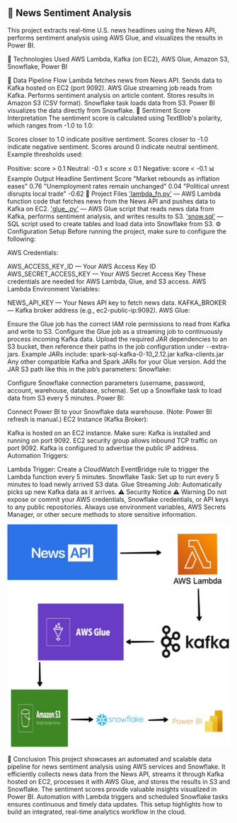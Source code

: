 📰 News Sentiment Analysis
------------------------------
This project extracts real-time U.S. news headlines using the News API, performs sentiment analysis using AWS Glue, and visualizes the results in Power BI.

🔧 Technologies Used
AWS Lambda, Kafka (on EC2), AWS Glue, Amazon S3, Snowflake, Power BI

🔄 Data Pipeline Flow
Lambda fetches news from News API.
Sends data to Kafka hosted on EC2 (port 9092).
AWS Glue streaming job reads from Kafka.
Performs sentiment analysis on article content.
Stores results in Amazon S3 (CSV format).
Snowflake task loads data from S3.
Power BI visualizes the data directly from Snowflake.
🧠 Sentiment Score Interpretation
The sentiment score is calculated using TextBlob's polarity, which ranges from -1.0 to 1.0:

Scores closer to 1.0 indicate positive sentiment.
Scores closer to -1.0 indicate negative sentiment.
Scores around 0 indicate neutral sentiment.
Example thresholds used:

Positive: score > 0.1
Neutral: -0.1 ≤ score ≤ 0.1
Negative: score < -0.1
📊 Example Output
Headline	Sentiment Score
"Market rebounds as inflation eases"	0.76
"Unemployment rates remain unchanged"	0.04
"Political unrest disrupts local trade"	-0.62
📂 Project Files
['lambda_fn.py'](lambda_fn.py) — AWS Lambda function code that fetches news from the News API and pushes data to Kafka on EC2.
['glue_.py'](glue_.py) — AWS Glue script that reads news data from Kafka, performs sentiment analysis, and writes results to S3.
['snow.sql'](snow.sql) — SQL script used to create tables and load data into Snowflake from S3.
⚙️ Configuration Setup
Before running the project, make sure to configure the following:

AWS Credentials:

AWS_ACCESS_KEY_ID — Your AWS Access Key ID
AWS_SECRET_ACCESS_KEY — Your AWS Secret Access Key
These credentials are needed for AWS Lambda, Glue, and S3 access.
AWS Lambda Environment Variables:

NEWS_API_KEY — Your News API key to fetch news data.
KAFKA_BROKER — Kafka broker address (e.g., ec2-public-ip:9092).
AWS Glue:

Ensure the Glue job has the correct IAM role permissions to read from Kafka and write to S3.
Configure the Glue job as a streaming job to continuously process incoming Kafka data.
Upload the required JAR dependencies to an S3 bucket, then reference their paths in the job configuration under --extra-jars. Example JARs include:
spark-sql-kafka-0-10_2.12.jar
kafka-clients.jar
Any other compatible Kafka and Spark JARs for your Glue version.
Add the JAR S3 path like this in the job’s parameters:
Snowflake:

Configure Snowflake connection parameters (username, password, account, warehouse, database, schema).
Set up a Snowflake task to load data from S3 every 5 minutes.
Power BI:

Connect Power BI to your Snowflake data warehouse.
(Note: Power BI refresh is manual.)
EC2 Instance (Kafka Broker):

Kafka is hosted on an EC2 instance.
Make sure:
Kafka is installed and running on port 9092.
EC2 security group allows inbound TCP traffic on port 9092.
Kafka is configured to advertise the public IP address.
Automation Triggers:

Lambda Trigger: Create a CloudWatch EventBridge rule to trigger the Lambda function every 5 minutes.
Snowflake Task: Set up to run every 5 minutes to load newly arrived S3 data.
Glue Streaming Job: Automatically picks up new Kafka data as it arrives.
⚠️ Security Notice
⚠️ Warning
Do not expose or commit your AWS credentials, Snowflake credentials, or API keys to any public repositories.
Always use environment variables, AWS Secrets Manager, or other secure methods to store sensitive information.

![Architecture](newsapi_architecture.jpeg)

🧾 Conclusion
This project showcases an automated and scalable data pipeline for news sentiment analysis using AWS services and Snowflake. It efficiently collects news data from the News API, streams it through Kafka hosted on EC2, processes it with AWS Glue, and stores the results in S3 and Snowflake. The sentiment scores provide valuable insights visualized in Power BI. Automation with Lambda triggers and scheduled Snowflake tasks ensures continuous and timely data updates. This setup highlights how to build an integrated, real-time analytics workflow in the cloud.
